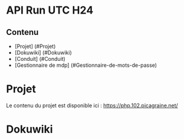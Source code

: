 # API Run UTC H24
## Contenu
- [Projet] (#Projet)
- [Dokuwiki] (#Dokuwiki)
- [Conduit] (#Conduit)
- [Gestionnaire de mdp] (#Gestionnaire-de-mots-de-passe)
  
# Projet

Le contenu du projet est disponible ici : https://php.102.picagraine.net/ 

# Dokuwiki

